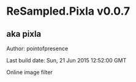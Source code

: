 # ReSampled.Pixla v0.0.7
## aka pixla

Author: pointofpresence

Last build date: Sun, 21 Jun 2015 12:52:00 GMT

Online image filter